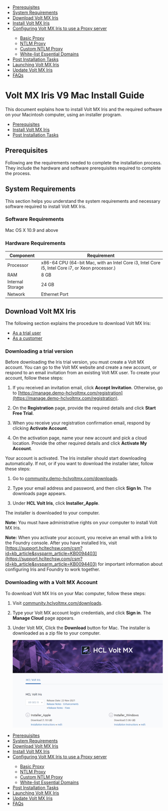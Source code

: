 
<ul>
  <li><a href="#pr">Prerequisites</a></li>
  <li><a href="#sr">System Requirements</a></li>  
  <li><a href="#di">Download Volt MX Iris</a></li>  
  <li><a href="Installing VoltMX Iris.html#installing">Install Volt MX Iris</a></li>  
  <li><a href="Installing VoltMX Iris.html#configuring-volt-mx-iris-to-use-a-proxy-server">Configuring Volt MX Iris to use a Proxy server</a></li>
  <ul>
    <li><a href="Installing VoltMX Iris.html#basic-proxy">Basic Proxy</a></li>    
    <li><a href="Installing VoltMX Iris.html#ntlm-proxy">NTLM Proxy</a></li>    
    <li><a href="Installing VoltMX Iris.html#custom-ntlm-proxy">Custom NTLM Proxy</a></li>    
    <li><a href="Installing VoltMX Iris.html#white-list-essential-domains">White-list Essential Domains</a></li>
  </ul>  
  <li><a href="Launching VoltMX Iris.html#post-installation-tasks">Post Installation Tasks</a></li>  
  <li><a href="Launching VoltMX Iris.html#launching">Launching Volt MX Iris</a></li>  
  <li><a href="Upgrade.html">Update Volt MX Iris</a></li>  
  <li><a href="StudioInstallation_FAQs.html#appendix-frequently-asked-questions-faqs">FAQs</a></li>
</ul>





<!-- <a href=#pr>Prerequisites</a>


- [System Requirements](#sr)
- [Download Volt MX Iris](#di) 
- [Install Volt MX Iris](Installing VoltMX Iris.md#installing)
  - [Configuring Volt MX Iris to use a Proxy server](Installing VoltMX Iris.md#configuring-to-use-a-proxy-server)
    - [Basic Proxy](Installing VoltMX Iris.md#basic-proxy)
    - [NTLM Proxy](Installing VoltMX Iris.md#ntlm-proxy)
    - [Custom NTLM Proxy](Installing VoltMX Iris.md#custom-ntlm-proxy)
    - [White-list Essential Domains](Installing VoltMX Iris.md#white-list-essential-domains)
- [Post Installation Tasks](Launching VoltMX Iris.md#post-installation-tasks)
  - [Launching Volt MX Iris](Launching VoltMX Iris.md#launching)
- [Update Volt MX Iris](Upgrade.md)
- [FAQs](StudioInstallation_FAQs.md#appendix-frequently-asked-questions-faqs) -->


# Volt MX Iris V9 Mac Install Guide

This document explains how to install Volt MX Iris and the required software on your Macintosh computer, using an installer program.

<ul>
  <li><a href="#pr">Prerequisites</a></li>
  <li><a href="#Installing VoltMX Iris.html#installing">Install Volt MX Iris</a></li>  
  <li><a href="#Launching VoltMX Iris.html#post-installation-tasks">Post Installation Tasks</a></li>
</ul>
  
<h2 id="pr">Prerequisites</h2>

Following are the requirements needed to complete the installation process. They include the hardware and software prerequisites required to complete the process.

<h2 id="sr">System Requirements</h2>

This section helps you understand the system requirements and necessary software required to install Volt MX Iris.

### Software Requirements

Mac OS X 10.9 and above

### Hardware Requirements

| Component        | Requirement                                                                                      |
| ---------------- | ------------------------------------------------------------------------------------------------ |
| Processor        | x86-64 CPU (64-bit Mac, with an Intel Core i3, Intel Core i5, Intel Core i7, or Xeon processor.) |
| RAM              | 8 GB                                                                                             |
| Internal Storage | 24 GB                                                                                            |
| Network          | Ethernet Port                                                                                    |

<h2 id="di">Download Volt MX Iris</h2>

The following section explains the procedure to download Volt MX Iris:

- [As a trial user](#downloading-a-trial-version)
- [As a customer](#downloading-with-a-volt-mx-account)

### Downloading a trial version

Before downloading the Iris trial version, you must create a Volt MX account. You can go to the Volt MX website and create a new account, or respond to an email invitation from an existing Volt MX user. To create your account, follow these steps:

1. If you received an invitation email, click **Accept Invitation**. Otherwise, go to [https://manage.demo-hclvoltmx.com/registration](https://manage.demo-hclvoltmx.com/registration).

2. On the **Registration** page, provide the required details and click **Start Free Trial**.

3. When you receive your registration confirmation email, respond by clicking **Activate Account**.

4. On the activation page, name your new account and pick a cloud location. Provide the other required details and click **Activate My Account**.

Your account is activated. The Iris installer should start downloading automatically. If not, or if you want to download the installer later, follow these steps:

1. Go to [community.demo-hclvoltmx.com/downloads](http://community.demo-hclvoltmx.com/downloads).

2. Type your email address and password, and then click **Sign In**. The downloads page appears.

3. Under **HCL Volt Iris**, click **Installer_Apple**.

The installer is downloaded to your computer.

**Note:** You must have administrative rights on your computer to install Volt MX Iris.

**Note:** When you activate your account, you receive an email with a link to the Foundry console. After you have installed Iris, visit [https://support.hcltechsw.com/csm?id=kb_article&sysparm_article=KB0094403](https://support.hcltechsw.com/csm?id=kb_article&sysparm_article=KB0094403) for important information about configuring Iris and Foundry to work together.

### Downloading with a Volt MX Account

To download Volt MX Iris on your Mac computer, follow these steps:

1. Visit [community.hclvoltmx.com/downloads](http://community.hclvoltmx.com/downloads).
2. Type your Volt MX account login credentials, and click **Sign in**. The **Manage Cloud** page appears.
3. Under Volt MX, Click the **Download** button for Mac. The installer is downloaded as a zip file to your computer.

   [![](Resources/Images/download_site.png)](Resources/Images/download_site.png)

<!-- - [Prerequisites](#pr)
  - [System Requirements](#sr)
  - [Download Volt MX Iris](#di)
- [Install Volt MX Iris](Installing VoltMX Iris.md#installing)
  - [Configuring Volt MX Iris to use a Proxy server](Installing VoltMX Iris.md#configuring-to-use-a-proxy-server)
    - [Basic Proxy](Installing VoltMX Iris.md#basic-proxy)
    - [NTLM Proxy](Installing VoltMX Iris.md#ntlm-proxy)
    - [Custom NTLM Proxy](Installing VoltMX Iris.md#custom-ntlm-proxy)
    - [White-list Essential Domains](Installing VoltMX Iris.md#white-list-essential-domains)
- [Post Installation Tasks](Launching VoltMX Iris.md#post-installation-tasks)
  - [Launching Volt MX Iris](Launching VoltMX Iris.md#launching)
- [Update Volt MX Iris](Upgrade.md)
- [FAQs](StudioInstallation_FAQs.md#appendix-frequently-asked-questions-faqs) -->




<ul>
  <li><a href="#pr">Prerequisites</a></li>
  <li><a href="#sr">System Requirements</a></li>  
  <li><a href="#di">Download Volt MX Iris</a></li>  
  <li><a href="Installing VoltMX Iris.html#installing">Install Volt MX Iris</a></li>  
  <li><a href="Installing VoltMX Iris.html#configuring-volt-mx-iris-to-use-a-proxy-server">Configuring Volt MX Iris to use a Proxy server</a></li>
  <ul>
    <li><a href="Installing VoltMX Iris.html#basic-proxy">Basic Proxy</a></li>    
    <li><a href="Installing VoltMX Iris.html#ntlm-proxy">NTLM Proxy</a></li>    
    <li><a href="Installing VoltMX Iris.html#custom-ntlm-proxy">Custom NTLM Proxy</a></li>    
    <li><a href="Installing VoltMX Iris.html#white-list-essential-domains">White-list Essential Domains</a></li>
  </ul>  
  <li><a href="Launching VoltMX Iris.html#post-installation-tasks">Post Installation Tasks</a></li>  
  <li><a href="Launching VoltMX Iris.html#launching">Launching Volt MX Iris</a></li>  
  <li><a href="Upgrade.html">Update Volt MX Iris</a></li>  
  <li><a href="StudioInstallation_FAQs.html#appendix-frequently-asked-questions-faqs">FAQs</a></li>
</ul>
